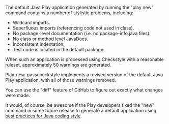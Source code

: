 The default Java Play application generated by running the "play new" command contains a number of
stylistic problems, including:

  * Wildcard imports.
  * Superfluous imports (referencing code not used in class).
  * No package-level documentation (i.e. no package-info.java files).
  * No class or method level JavaDocs.
  * Inconsistent indentation.
  * Test code is located in the default package.
  
When such an application is processed using Checkstyle with a reasonable ruleset, 
approximately 50 warnings are generated.

Play-new-passcheckstyle implements a revised version of the default Java Play application, with all of
those warnings removed.  

You can use the "diff" feature of GitHub to figure out exactly what changes were made.

It would, of course, be awesome if the Play developers fixed the "new" command in some
future release to generate a default application using [best practices for Java coding style](http://en.wikipedia.org/wiki/The_Elements_of_Java_Style).
   
